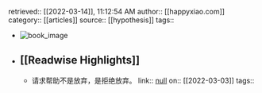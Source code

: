 retrieved:: [[2022-03-14]], 11:12:54 AM
              author:: [[happyxiao.com]]
              category:: [[articles]]
              source:: [[hypothesis]]
              tags::

- ![book_image](https://readwise-assets.s3.amazonaws.com/static/images/article0.00998d930354.png)
- ## [[Readwise Highlights]]
	- 请求帮助不是放弃，是拒绝放弃。
	                link:: [null](null)
	                on:: [[2022-03-03]]
	                tags::